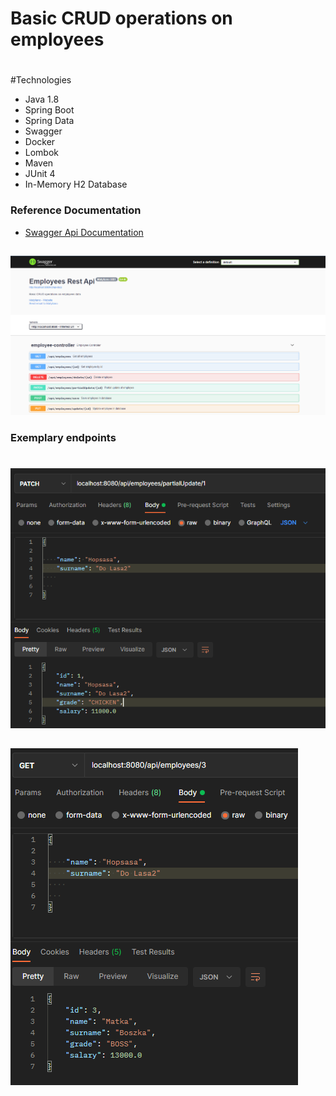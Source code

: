 # Basic CRUD operations on employees
#
#Technologies
* Java 1.8
* Spring Boot
* Spring Data
* Swagger
* Docker
* Lombok
* Maven
* JUnit 4
* In-Memory H2 Database

### Reference Documentation

* [Swagger Api Documentation](http://localhost:8080/swagger-ui/#/)
##
![img_2.png](img_2.png)


### Exemplary  endpoints
#
![img.png](img.png)
##
![img_1.png](img_1.png)